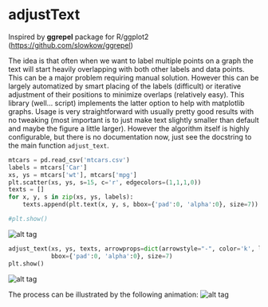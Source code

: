 # adjustText

Inspired by **ggrepel** package for R/ggplot2 (https://github.com/slowkow/ggrepel)

The idea is that often when we want to label multiple points on a graph the text will start heavily overlapping with both other labels and data points. This can be a major problem requiring manual solution. However this can be largely automatized by smart placing of the labels (difficult) or iterative adjustment of their positions to minimize overlaps (relatively easy). This library (well... script) implements the latter option to help with matplotlib graphs. Usage is very straightforward with usually pretty good results with no tweaking (most important is to just make text slightly smaller than default and maybe the figure a little larger). However the algorithm itself is highly configurable, but there is no documentation now, just see the docstring to the main function `adjust_text`.

```python
mtcars = pd.read_csv('mtcars.csv')
labels = mtcars['Car']
xs, ys = mtcars['wt'], mtcars['mpg']
plt.scatter(xs, ys, s=15, c='r', edgecolors=(1,1,1,0))
texts = []
for x, y, s in zip(xs, ys, labels):
    texts.append(plt.text(x, y, s, bbox={'pad':0, 'alpha':0}, size=7))

#plt.show()
```
![alt tag](https://raw.github.com/Phlya/adjustText/master/examples/mtcars_before.png)
```python
adjust_text(xs, ys, texts, arrowprops=dict(arrowstyle="-", color='k', lw=0.5),
            bbox={'pad':0, 'alpha':0}, size=7)
plt.show()
```
![alt tag](https://raw.github.com/Phlya/adjustText/master/examples/mtcars_after.png)

The process can be illustrated by the following animation:
![alt tag](https://raw.github.com/Phlya/adjustText/master/examples/animation.gif)
